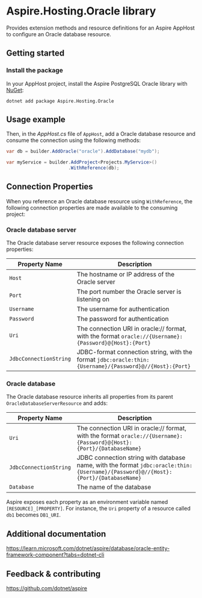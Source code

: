 # Aspire.Hosting.Oracle library

Provides extension methods and resource definitions for an Aspire AppHost to configure an Oracle database resource.

## Getting started

### Install the package

In your AppHost project, install the Aspire PostgreSQL Oracle library with [NuGet](https://www.nuget.org):

```dotnetcli
dotnet add package Aspire.Hosting.Oracle
```

## Usage example

Then, in the _AppHost.cs_ file of `AppHost`, add a Oracle database resource and consume the connection using the following methods:

```csharp
var db = builder.AddOracle("oracle").AddDatabase("mydb");

var myService = builder.AddProject<Projects.MyService>()
                       .WithReference(db);
```

## Connection Properties

When you reference an Oracle database resource using `WithReference`, the following connection properties are made available to the consuming project:

### Oracle database server

The Oracle database server resource exposes the following connection properties:

| Property Name | Description |
|---------------|-------------|
| `Host` | The hostname or IP address of the Oracle server |
| `Port` | The port number the Oracle server is listening on |
| `Username` | The username for authentication |
| `Password` | The password for authentication |
| `Uri` | The connection URI in oracle:// format, with the format `oracle://{Username}:{Password}@{Host}:{Port}` |
| `JdbcConnectionString` | JDBC-format connection string, with the format `jdbc:oracle:thin:{Username}/{Password}@//{Host}:{Port}` |

### Oracle database

The Oracle database resource inherits all properties from its parent `OracleDatabaseServerResource` and adds:

| Property Name | Description |
|---------------|-------------|
| `Uri` | The connection URI in oracle:// format, with the format `oracle://{Username}:{Password}@{Host}:{Port}/{DatabaseName}` |
| `JdbcConnectionString` | JDBC connection string with database name, with the format `jdbc:oracle:thin:{Username}/{Password}@//{Host}:{Port}/{DatabaseName}` |
| `Database` | The name of the database |

Aspire exposes each property as an environment variable named `[RESOURCE]_[PROPERTY]`. For instance, the `Uri` property of a resource called `db1` becomes `DB1_URI`.

## Additional documentation

https://learn.microsoft.com/dotnet/aspire/database/oracle-entity-framework-component?tabs=dotnet-cli

## Feedback & contributing

https://github.com/dotnet/aspire
